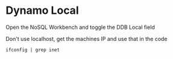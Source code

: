 # Dynamo Local
Open the NoSQL Workbench and toggle the DDB Local field

Don't use localhost, get the machines IP and use that in the code
```shell
ifconfig | grep inet
```
